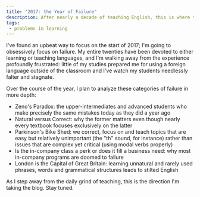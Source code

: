 ```yaml
---
title: "2017: the Year of Failure"
description: After nearly a decade of teaching English, this is where the system has failed students
tags:
 - problems in learning
---
```

I've found an upbeat way to focus on the start of 2017; I'm going to obsessively focus on failure. My entire twenties have been devoted to either learning or teaching languages, and I'm walking away from the experience profoundly frustrated: little of my studies prepared me for using a foreign language outside of the classroom and I've watch my students needlessly falter and stagnate.

Over the course of the year, I plan to analyze these categories of failure in more depth:

- Zeno's Paradox: the upper-intermediates and advanced students who make precisely the same mistakes today as they did a year ago
- Natural versus Correct: why the former matters even though nearly every textbook focuses exclusively on the latter
- Parkinson's Bike Shed: we correct, focus on and teach topics that are easy but relatively unimportant (the "th" sound, for instance) rather than issues that are complex yet critical (using modal verbs properly)
- Is the in-company class a perk or does it fill a business need: why most in-company programs are doomed to failure
- London is the Capital of Great Britain: learning unnatural and rarely used phrases, words and grammatical structures leads to stilted English

As I step away from the daily grind of teaching, this is the direction I'm taking the blog. Stay tuned.
